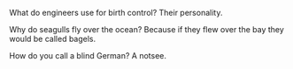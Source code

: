 What do engineers use for birth control?
Their personality.

Why do seagulls fly over the ocean?
Because if they flew over the bay they would be called bagels.

How do you call a blind German?
A notsee.